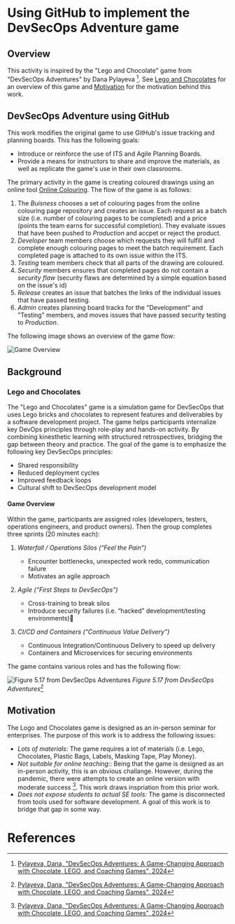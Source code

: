 # Using GitHub to implement the DevSecOps Adventure game

## Overview
This activity is inspired by the "Lego and Chocolate" game from "DevSecOps Adventures" by Dana Pylayeva [^pylayeva]. See [Lego and Chocolates](#Lego-and-Chocolates) for an overview of this game and [Motivation](#Motivation) for the motivation behind this work.

## DevSecOps Adventure using GitHub
This work modifies the original game to use GitHub's issue tracking and planning boards. This has the following goals:
* Introduce or reinforce the use of ITS and Agile Planning Boards.
* Provide a means for instructors to share and improve the materials, as well as replicate the game's use in their own classrooms.

The primary activity in the game is creating coloured drawings using an online tool [Online Colouring](https://www.online-coloring.com/). The flow of the game is as follows:
1. The *Buisness* chooses a set of colouring pages from the online colouring page repository and creates an issue. Each request as a batch size (i.e. number of colouring pages to be completed) and a price (points the team earns for successful completion). They evaluate issues that have been pushed to _Production_ and accpet or reject the product.
2. *Developer* team members choose which requests they will fulfill and complete enough colouring pages to meet the batch requirement. Each completed page is attached to its own issue within the ITS.
3. *Testing* team members check that all parts of the drawing are coloured.
4. *Security* members ensures that completed pages do not contain a _security flaw_ (security flaws are determined by a simple equation based on the issue's id)
5. *Release* creates an issue that batches the links of the individual issues that have passed testing.
6. *Admin* creates planning board tracks for the "Development" and "Testing" members, and moves issues that have passed security testing to _Production_.

The following image shows an overview of the game flow:

![Game Overview](https://github.com/user-attachments/assets/0d33d8f1-53f4-4fc0-bcac-dde469daf078)

## Background
### Lego and Chocolates
The "Lego and Chocolates" game is a simulation game for DevSecOps that uses Lego bricks and chocolates to represent features and deliverables by a software development project. The game helps participants internalize key DevOps principles through role-play and hands-on activity. By combining kinesthetic learning with structured retrospectives, bridging the gap between theory and practice. The goal of the game is to emphasize the following key DevSecOps principles:
   * Shared responsibility
   * Reduced deployment cycles
   * Improved feedback loops
   * Cultural shift to DevSecOps development model

#### Game Overview
Within the game, participants are assigned roles (developers, testers, operations engineers, and product owners). Then the group completes three sprints (20 minutes each):

1. *Waterfall / Operations Silos (“Feel the Pain”)*
    - Encounter bottlenecks, unexpected work redo, communication failure
    - Motivates an agile approach

1. *Agile (“First Steps to DevSecOps”)*
    - Cross-training to break silos
    - Introduce security failures (i.e. “hacked” development/testing environments)

1. *CI/CD and Containers (“Continuous Value Delivery”)*
    - Continuous Integration/Continuous Delivery to speed up delivery 
    - Containers and Microservices for securing environments

The game contains various roles and has the following flow:

![Figure 5.17 from DevSecOps Adventures](https://github.com/user-attachments/assets/80cddaf7-8914-410c-84d6-75460353fe7d)
*Figure 5.17 from DevSecOps Adventures[^pylayeva]*

## Motivation
The Logo and Chocolates game is designed as an in-person seminar for enterprises. The purpose of this work is to address the following issues:
* *Lots of materials*: The game requires a lot of materials (i.e. Lego, Chocolates, Plastic Bags, Labels, Masking Tape, Play Money).
* *Not suitable for online teaching:*: Being that the game is designed as an in-person activity, this is an obvious challange. However, during the pandemic, there were attempts to create an online version with moderate success [^pylayeva]. This work draws inspriation from this prior work.
* *Does not expose students to actual SE tools:* The game is disconnected from tools used for software development. A goal of this work is to bridge that gap in some way.

# References
[^pylayeva]: [Pylayeva, Dana, "DevSecOps Adventures:
A Game-Changing Approach with Chocolate, LEGO, and Coaching Games", 2024](https://doi.org/10.1007/979-8-8688-0397-0)


